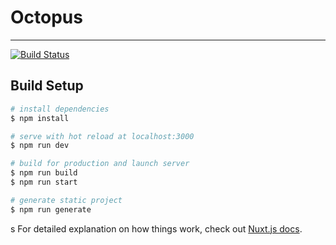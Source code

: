 # Octopus
---

[![Build Status](https://www.travis-ci.com/HoustonEB/Home.svg?branch=master)](https://www.travis-ci.com/HoustonEB/Home)

## Build Setup

```bash
# install dependencies
$ npm install

# serve with hot reload at localhost:3000
$ npm run dev

# build for production and launch server
$ npm run build
$ npm run start

# generate static project
$ npm run generate
```
s
For detailed explanation on how things work, check out [Nuxt.js docs](https://nuxtjs.org).
